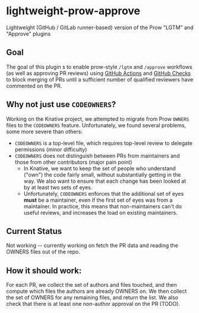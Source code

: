# lightweight-prow-approve

Lightweight (GitHub / GitLab runner-based) version of the Prow "LGTM" and
"Approve" plugins

## Goal

The goal of this plugin s to enable prow-style `/lgtm` and `/approve` workflows
(as well as approving PR reviews) using
[GitHub Actions](https://docs.github.com/en/actions/) and
[GitHub Checks](https://docs.github.com/en/rest/checks) to block merging of PRs
until a sufficient number of qualified reviewers have commented on the PR.

## Why not just use `CODEOWNERS`?

Working on the Knative project, we attempted to migrate from Prow `OWNERS` files
to the `CODEOWNERS` feature. Unfortunately, we found several problems, some more
severe than others:

- `CODEOWNERS` is a top-level file, which requires top-level review to delegate
  permissions (minor difficulty)
- `CODEOWNERS` does not distinguish between PRs from maintainers and those from
  other contributors (major pain point)
  - In Knative, we want to keep the set of people who understand ("own") the
    code fairly small, without substantially getting in the way. We also want to
    ensure that each change has been looked at by at least two sets of eyes.
  - Unfortunately, `CODEOWNERS` enforces that the additional set of eyes
    **must** be a maintainer, even if the first set of eyes was from a
    maintainer. In practice, this means that non-maintainers can't do useful
    reviews, and increases the load on existing maintainers.

## Current Status

Not working -- currently working on fetch the PR data and reading the OWNERS files
out of the repo.

## How it should work:

For each PR, we collect the set of authors and files touched, and then compute
which files the authors are already OWNERS on. We then collect the set of OWNERS
for any remaining files, and return the list. We also check that there is at
least one non-author approval on the PR (TODO).
